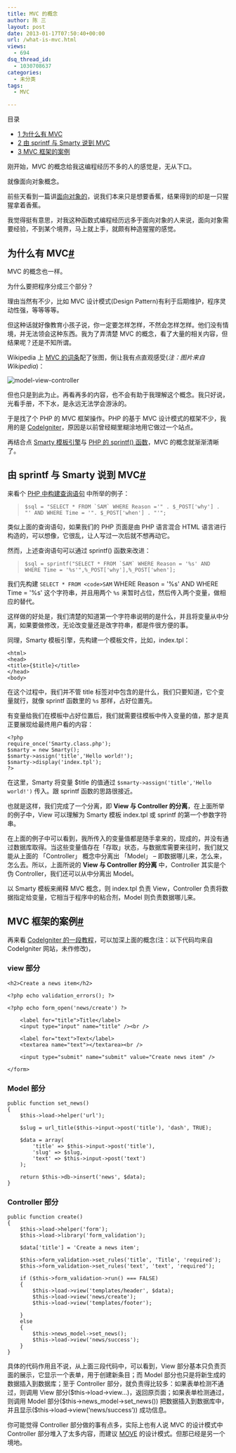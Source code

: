 ```yaml
---
title: MVC 的概念
author: 陈 三
layout: post
date: 2013-01-17T07:50:40+00:00
url: /what-is-mvc.html
views:
  - 694
dsq_thread_id:
  - 1030708637
categories:
  - 未分类
tags:
  - MVC

---
```

<div id="toc_container" class="ml-l u-floatRight pure-u-1-1 pure-u-sm-2-5 toc_white no_bullets">
  <nav id="myaffix">
  
  <p class="toc-title">
    目录
  </p>
  
  <ul class="toc-list nav" role="menu">
    <li class="toc-list__item" role="menuitem">
      <a href="#_MVC"><span class="toc_number toc_depth_1">1</span> 为什么有 MVC</a>
    </li>
    <li class="toc-list__item" role="menuitem">
      <a href="#_sprintf_Smarty_MVC"><span class="toc_number toc_depth_1">2</span> 由 sprintf 与 Smarty 说到 MVC</a>
    </li>
    <li class="toc-list__item" role="menuitem">
      <a href="#MVC"><span class="toc_number toc_depth_1">3</span> MVC 框架的案例</a>
    </li>
  </ul></nav>
</div>

<div class="">
  <p>
    刚开始，MVC 的概念给我这编程经历不多的人的感觉是，无从下口。
  </p>
  
  <p>
    就像面向对象概念。
  </p>
  
  <p>
    前些天看到一篇讲<a href="http://www.aqee.net/you-wanted-a-banana-but-you-got-a-gorilla-holding-the-banana/">面向对象的</a>，说我们本来只是想要香蕉，结果得到的却是一只猩猩拿着香蕉。
  </p>
  
  <p>
    我觉得挺有意思，对我这种函数式编程经历远多于面向对象的人来说，面向对象需要经验，不到某个境界，马上就上手，就颇有种造猩猩的感觉。
  </p>
  
  <h2 class="storycontent-h2">
    <span id="_MVC">为什么有 MVC</span><a title="标题链接地址" class="u-floatRight hidden" id="hey_MVC" href="#_MVC"><span class="" aria-hidden="true">#</span></a>
  </h2>
  
  <p>
    MVC 的概念也一样。
  </p>
  
  <p>
    为什么要把程序分成三个部分？
  </p>
  
  <p>
    理由当然有不少，比如 MVC 设计模式(Design Pattern)有利于后期维护，程序灵动性强，等等等等。
  </p>
  
  <p>
    但这种话就好像教育小孩子说，你一定要怎样怎样，不然会怎样怎样。他们没有情境，并无法领会这种东西。我为了弄清楚 MVC 的概念，看了大量的相关内容，但结果呢？还是不知所谓。
  </p>
  
  <p>
    Wikipedia 上 <a href="https://en.wikipedia.org/wiki/Model–view–controller">MVC 的词条</a>配了张图，倒让我有点直观感受(<em>注：图片来自 Wikipedia</em>)：
  </p>
  
  <p>
    <img src="https://upload.wikimedia.org/wikipedia/commons/f/fd/MVC-Process.png" alt="model-view-controller" />
  </p>
  
  <p>
    但也只是到此为止。再看再多的内容，也不会有助于我理解这个概念。我只好说，光看手册，不下水，是永远无法学会游泳的。
  </p>
  
  <p>
    于是找了个 PHP 的 MVC 框架操作。PHP 的基于 MVC 设计模式的框架不少，我用的是 <a href="http://ellislab.com/codeigniter/">CodeIgniter</a>，原因是以前曾经糊里糊涂地用它做过一个站点。
  </p>
  
  <p>
    再结合点 <a href="http://www.smarty.net/">Smarty 模板引擎</a>与 <a href="http://www.zfanw.com/blog/php-mysql-query-sprintf.html">PHP 的 sprintf() 函数</a>，MVC 的概念就渐渐清晰了。
  </p>
  
  <h2 class="storycontent-h2">
    <span id="_sprintf_Smarty_MVC">由 sprintf 与 Smarty 说到 MVC</span><a title="标题链接地址" class="u-floatRight hidden" id="hey_sprintf_Smarty_MVC" href="#_sprintf_Smarty_MVC"><span class="" aria-hidden="true">#</span></a>
  </h2>
  
  <p>
    来看个 <a href="http://www.zfanw.com/blog/php-mysql-query-sprintf.html">PHP 中构建查询语句</a> 中所举的例子：
  </p>
  
  <blockquote>
    <pre><code>$sql = "SELECT * FROM `SAM` WHERE Reason ='" . $_POST['why'] . "' AND WHERE Time = '". $_POST['when'] . "'";
</code></pre>
  </blockquote>
  
  <p>
    类似上面的查询语句，如果我们的 PHP 页面是由 PHP 语言混合 HTML 语言进行构造的，可以想像，它很乱，让人写过一次后就不想再动它。
  </p>
  
  <p>
    然而，上述查询语句可以通过 sprintf() 函数来改进：
  </p>
  
  <blockquote>
    <pre><code>$sql = sprintf("SELECT * FROM `SAM` WHERE Reason = '%s' AND WHERE Time = '%s'",%_POST['why'],%_POST['when'];
</code></pre>
  </blockquote>
  
  <p>
    我们先构建 <code>SELECT * FROM &lt;code>SAM</code> WHERE Reason = '%s' AND WHERE Time = '%s'</code> 这个字符串，并且用两个 <code>%s</code> 来暂时占位，然后传入两个变量，做相应的替代。
  </p>
  
  <p>
    这样做的好处是，我们清楚的知道第一个字符串说明的是什么，并且将变量从中分离，如果要做修改，无论改变量还是改字符串，都是件很方便的事。
  </p>
  
  <p>
    同理，Smarty 模板引擎，先构建一个模板文件，比如，index.tpl：
  </p>
  
  <pre><code>&lt;html&gt;
&lt;head&gt;
&lt;title&gt;{$title}&lt;/title&gt;
&lt;/head&gt;
&lt;body&gt;
</code></pre>
  
  <p>
    在这个过程中，我们并不管 title 标签对中包含的是什么，我们只要知道，它个变量就行，就像 sprintf 函数里的 <code>%s</code> 那样，占好位置先。
  </p>
  
  <p>
    有变量给我们在模板中占好位置后，我们就需要往模板中传入变量的值，那才是真正要展现给最终用户看的内容：
  </p>
  
  <pre><code>&lt;?php
require_once('Smarty.class.php');
$smarty = new Smarty();
$smarty-&gt;assign('title','Hello world!');
$smarty-&gt;display('index.tpl');
?&gt;
</code></pre>
  
  <p>
    在这里，Smarty 将变量 $title 的值通过 <code>$smarty-&gt;assign('title','Hello world!')</code> 传入。跟 sprintf 函数的思路很接近。
  </p>
  
  <p>
    也就是这样，我们完成了一个分离，即 <strong>View 与 Controller 的分离</strong>，在上面所举的例子中，View 可以理解为 Smarty 模板 index.tpl 或 sprintf 的第一个参数字符串。
  </p>
  
  <p>
    在上面的例子中可以看到，我所传入的变量值都是随手拿来的，现成的，并没有通过数据库取得。当这些变量值存在「存取」状态，与数据库需要来往时，我们就又能从上面的 「Controller」 概念中分离出 「Model」 &#8211; 即数据哪儿来，怎么来，怎么去。所以，上面所说的 <strong>View 与 Controller 的分离</strong> 中，Controller 其实是个伪 Controller，我们还可以从中分离出 Model。
  </p>
  
  <p>
    以 Smarty 模板来阐释 MVC 概念，则 index.tpl 负责 View，Controller 负责将数据指定给变量，它相当于程序中的粘合剂，Model 则负责数据哪儿来。
  </p>
  
  <h2 class="storycontent-h2">
    <span id="MVC">MVC 框架的案例</span><a title="标题链接地址" class="u-floatRight hidden" id="heyMVC" href="#MVC"><span class="" aria-hidden="true">#</span></a>
  </h2>
  
  <p>
    再来看 <a href="http://ellislab.com/codeigniter/user-guide/tutorial/create_news_items.html">CodeIgniter 的一段教程</a>，可以加深上面的概念(注：以下代码均来自 CodeIgniter 网站，未作修改)，
  </p>
  
  <h3>
    view 部分
  </h3>
  
  <pre><code>&lt;h2&gt;Create a news item&lt;/h2&gt;

&lt;?php echo validation_errors(); ?&gt;

&lt;?php echo form_open('news/create') ?&gt;

    &lt;label for="title"&gt;Title&lt;/label&gt; 
    &lt;input type="input" name="title" /&gt;&lt;br /&gt;

    &lt;label for="text"&gt;Text&lt;/label&gt;
    &lt;textarea name="text"&gt;&lt;/textarea&gt;&lt;br /&gt;

    &lt;input type="submit" name="submit" value="Create news item" /&gt; 

&lt;/form&gt;
</code></pre>
  
  <h3>
    Model 部分
  </h3>
  
  <pre><code>public function set_news()
{
    $this-&gt;load-&gt;helper('url');

    $slug = url_title($this-&gt;input-&gt;post('title'), 'dash', TRUE);

    $data = array(
        'title' =&gt; $this-&gt;input-&gt;post('title'),
        'slug' =&gt; $slug,
        'text' =&gt; $this-&gt;input-&gt;post('text')
    );

    return $this-&gt;db-&gt;insert('news', $data);
}
</code></pre>
  
  <h3>
    Controller 部分
  </h3>
  
  <pre><code>public function create()
{
    $this-&gt;load-&gt;helper('form');
    $this-&gt;load-&gt;library('form_validation');

    $data['title'] = 'Create a news item';

    $this-&gt;form_validation-&gt;set_rules('title', 'Title', 'required');
    $this-&gt;form_validation-&gt;set_rules('text', 'text', 'required');

    if ($this-&gt;form_validation-&gt;run() === FALSE)
    {
        $this-&gt;load-&gt;view('templates/header', $data);   
        $this-&gt;load-&gt;view('news/create');
        $this-&gt;load-&gt;view('templates/footer');

    }
    else
    {
        $this-&gt;news_model-&gt;set_news();
        $this-&gt;load-&gt;view('news/success');
    }
}
</code></pre>
  
  <p>
    具体的代码作用且不说，从上面三段代码中，可以看到，View 部分基本只负责页面的展示，它显示一个表单，用于创建新条目；而 Model 部分也只是将新生成的数据插入到数据库；至于 Controller 部分，就负责得比较多：如果表单检测不通过，则调用 View 部分($this->load->view&#8230;)，返回原页面；如果表单检测通过，则调用 Model 部分($this->news_model->set_news()) 把数据插入到数据库中，并且显示($this->load->view(&#8216;news/success&#8217;)) 成功信息。
  </p>
  
  <p>
    你可能觉得 Controller 部分做的事有点多，实际上也有人说 MVC 的设计模式中 Controller 部分堆入了太多内容，而建议 <a href="http://cirw.in/blog/time-to-move-on">MOVE</a> 的设计模式。但那已经是另一个境地。
  </p>
</div>